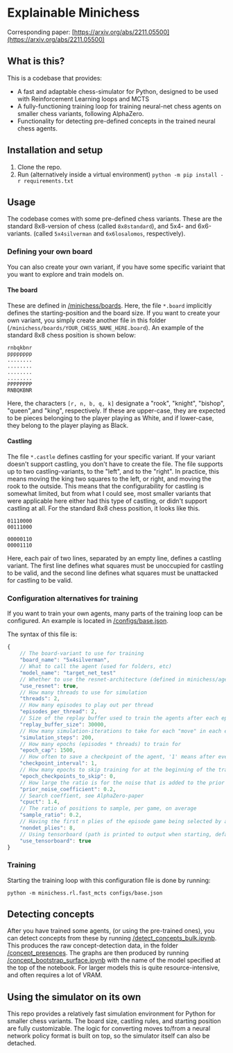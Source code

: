 # Explainable Minichess
Corresponding paper: [https://arxiv.org/abs/2211.05500](https://arxiv.org/abs/2211.05500)
## What is this?
This is a codebase that provides:
- A fast and adaptable chess-simulator for Python, designed to be used with Reinforcement Learning loops and MCTS
- A fully-functioning training loop for training neural-net chess agents on smaller chess variants, following AlphaZero.
- Functionality for detecting pre-defined concepts in the trained neural chess agents.

## Installation and setup
1. Clone the repo.
2. Run (alternatively inside a virtual environment) `python -m pip install -r requirements.txt`

## Usage
The codebase comes with some pre-defined chess variants. These are the standard 8x8-version of chess (called `8x8standard`), and 5x4- and 6x6-variants. (called `5x4silverman` and `6x6losalomos`, respectively).
### Defining your own board
You can also create your own variant, if you have some specific variaint that you want to explore and train models on.
#### The board
These are defined in [/minichess/boards](/minichess/boards). Here, the file `*.board` implicitly defines the starting-position and the board size. If you want to create your own variant, you simply create another file in this folder (`/minichess/boards/YOUR_CHESS_NAME_HERE.board`). An example of the standard 8x8 chess position is shown below:

```
rnbqkbnr
pppppppp
........
........
........
........
PPPPPPPP
RNBQKBNR
```
Here, the characters `[r, n, b, q, k]` designate a "rook", "knight", "bishop", "queen",and "king", respectively. If these are upper-case, they are expected to be pieces belonging to the player playing as White, and if lower-case, they belong to the player playing as Black.

#### Castling
The file `*.castle` defines castling for your specific variant. If your variant doesn't support castling, you don't have to create the file.
The file supports up to two castling-variants, to the "left", and to the "right". In practice, this means moving the king two squares to the left, or right, and moving the rook to the outside. This means that the configurability for castling is somewhat limited, but from what I could see, most smaller variants that were applicable here either had this type of castling, or didn't support castling at all. For the standard 8x8 chess position, it looks like this.
```
01110000
00111000

00000110
00001110
```
Here, each pair of two lines, separated by an empty line, defines a castling variant. The first line defines what squares must be unoccupied for castling to be valid, and the second line defines what squares must be unattacked for castling to be valid.


### Configuration alternatives for training
If you want to train your own agents, many parts of the training loop can be configured. An example is located in [/configs/base.json](/configs/base.json).

The syntax of this file is:
```javascript
{
    // The board-variant to use for training
    "board_name": "5x4silverman", 
    // What to call the agent (used for folders, etc)
    "model_name": "target_net_test"
    // Whether to use the resnet-architecture (defined in minichess/agents/resnet.py), or the standard-architecture (defined in minichess/agents/convnet.py)
    "use_resnet": true, 
    // How many threads to use for simulation
    "threads": 2, 
    // How many episodes to play out per thread
    "episodes_per_thread": 2, 
    // Size of the replay buffer used to train the agents after each epoch
    "replay_buffer_size": 30000,
    // How many simulation-iterations to take for each "move" in each episode 
    "simulation_steps": 200, 
    // How many epochs (episodes * threads) to train for
    "epoch_cap": 1500, 
    // How often to save a checkpoint of the agent, '1' means after every epoch, '2' means after every second epoch, etc.
    "checkpoint_interval": 1, 
    // How many epochs to skip training for at the beginning of the training phase (this is useful if you want to let the replay buffer fill a bit before starting to train your agent)
    "epoch_checkpoints_to_skip": 0, 
    // How large the ratio is for the noise that is added to the prior noise when exploring the search tree
    "prior_noise_coefficient": 0.2, 
    // Search coeffient, see AlphaZero-paper
    "cpuct": 1.4, 
    // The ratio of positions to sample, per game, on average
    "sample_ratio": 0.2, 
    // Having the first n plies of the episode game being selected by a weighted choice, instead of argmax 
    "nondet_plies": 8, 
    // Using tensorboard (path is printed to output when starting, defaults to localhost:6006)
    "use_tensorboard": true
}
```
### Training
Starting the training loop with this configuration file is done by running:

`python -m minichess.rl.fast_mcts configs/base.json`
## Detecting concepts
After you have trained some agents, (or using the pre-trained ones), you can detect concepts from these by running [/detect_concepts_bulk.ipynb](/detect_concepts_bulk.ipynb). This produces the raw concept-detection data, in the folder [/concept_presences](/concept_presences).
The graphs are then produced by running [/concept_bootstrap_surface.ipynb](/concept_bootstrap_surface.ipynb) with the name of the model specified at the top of the notebook.
For larger models this is quite resource-intensive, and often requires a lot of VRAM. 
## Using the simulator on its own
This repo provides a relatively fast simulation environment for Python for smaller chess variants. The board size, castling rules, and starting position are fully customizable. The logic for converting moves to/from a neural network policy format is built on top, so the simulator itself can also be detached.
